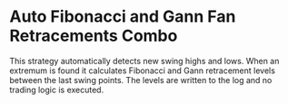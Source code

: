 # Auto Fibonacci and Gann Fan Retracements Combo

This strategy automatically detects new swing highs and lows. When an extremum is found it calculates Fibonacci and Gann retracement levels between the last swing points. The levels are written to the log and no trading logic is executed.
